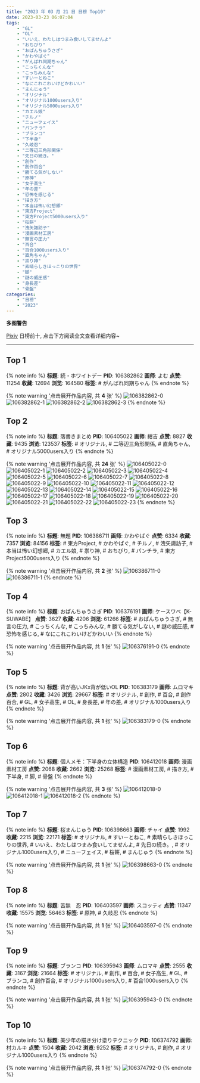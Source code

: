 ```yaml
---
title: "2023 年 03 月 21 日 日榜 Top10"
date: 2023-03-23 06:07:04
tags:
    - "GL"
    - "OL"
    - "いいえ、わたしはつまみ食いしてませんよ"
    - "おちびり"
    - "おぱんちゅうさぎ"
    - "かわやばぐ"
    - "がんばれ同期ちゃん"
    - "こっちくんな"
    - "こっちみんな"
    - "すいーとねこ"
    - "なにこれこわいけどかわいい"
    - "まんじゅう"
    - "オリジナル"
    - "オリジナル1000users入り"
    - "オリジナル5000users入り"
    - "カエル娘"
    - "チルノ"
    - "ニューフェイス"
    - "パンチラ"
    - "ブランコ"
    - "下半身"
    - "久岐忍"
    - "二等辺三角形関係"
    - "先日の続き。"
    - "創作"
    - "創作百合"
    - "勝てる気がしない"
    - "原神"
    - "女子高生"
    - "年の差"
    - "恐怖を感じる"
    - "描き方"
    - "本当は怖い幻想郷"
    - "東方Project"
    - "東方Project5000users入り"
    - "桜餅"
    - "洩矢諏訪子"
    - "漫画素材工房"
    - "無言の圧力"
    - "百合"
    - "百合1000users入り"
    - "直角ちゃん"
    - "祟り神"
    - "素晴らしきほっこりの世界"
    - "脚"
    - "謎の威圧感"
    - "身長差"
    - "骨盤"
categories:
    - "日榜"
    - "2023"
---
```


<i class="fa fa-triangle-exclamation"></i>**多图警告**<i class="fa fa-triangle-exclamation"></i>

[Pixiv](https://www.pixiv.net/) 日榜前十, 点击下方阅读全文查看详细内容~

<!-- more -->

---

## Top 1

{% note info %}
**标题**: 続・ホワイトデー
**PID**: 106382862 **画师**: よむ
**点赞**: 11254 **收藏**: 12694 **浏览**: 164580
**标签**: # がんばれ同期ちゃん
{% endnote %}

{% note warning '点击展开作品内容, 共 **4** 张' %}
![106382862-0](https://i.pixiv.re/img-original/img/2023/03/20/08/26/51/106382862_p0.png)
![106382862-1](https://i.pixiv.re/img-original/img/2023/03/20/08/26/51/106382862_p1.png)
![106382862-2](https://i.pixiv.re/img-original/img/2023/03/20/08/26/51/106382862_p2.png)
![106382862-3](https://i.pixiv.re/img-original/img/2023/03/20/08/26/51/106382862_p3.png)
{% endnote %}

## Top 2

{% note info %}
**标题**: 落書きまとめ
**PID**: 106405022 **画师**: 紺吉
**点赞**: 8827 **收藏**: 9435 **浏览**: 123537
**标签**: # オリジナル, # 二等辺三角形関係, # 直角ちゃん, # オリジナル5000users入り
{% endnote %}

{% note warning '点击展开作品内容, 共 **24** 张' %}
![106405022-0](https://i.pixiv.re/img-original/img/2023/03/21/00/29/47/106405022_p0.jpg)
![106405022-1](https://i.pixiv.re/img-original/img/2023/03/21/00/29/47/106405022_p1.jpg)
![106405022-2](https://i.pixiv.re/img-original/img/2023/03/21/00/29/47/106405022_p2.jpg)
![106405022-3](https://i.pixiv.re/img-original/img/2023/03/21/00/29/47/106405022_p3.jpg)
![106405022-4](https://i.pixiv.re/img-original/img/2023/03/21/00/29/47/106405022_p4.jpg)
![106405022-5](https://i.pixiv.re/img-original/img/2023/03/21/00/29/47/106405022_p5.jpg)
![106405022-6](https://i.pixiv.re/img-original/img/2023/03/21/00/29/47/106405022_p6.jpg)
![106405022-7](https://i.pixiv.re/img-original/img/2023/03/21/00/29/47/106405022_p7.jpg)
![106405022-8](https://i.pixiv.re/img-original/img/2023/03/21/00/29/47/106405022_p8.jpg)
![106405022-9](https://i.pixiv.re/img-original/img/2023/03/21/00/29/47/106405022_p9.jpg)
![106405022-10](https://i.pixiv.re/img-original/img/2023/03/21/00/29/47/106405022_p10.jpg)
![106405022-11](https://i.pixiv.re/img-original/img/2023/03/21/00/29/47/106405022_p11.jpg)
![106405022-12](https://i.pixiv.re/img-original/img/2023/03/21/00/29/47/106405022_p12.jpg)
![106405022-13](https://i.pixiv.re/img-original/img/2023/03/21/00/29/47/106405022_p13.jpg)
![106405022-14](https://i.pixiv.re/img-original/img/2023/03/21/00/29/47/106405022_p14.jpg)
![106405022-15](https://i.pixiv.re/img-original/img/2023/03/21/00/29/47/106405022_p15.jpg)
![106405022-16](https://i.pixiv.re/img-original/img/2023/03/21/00/29/47/106405022_p16.jpg)
![106405022-17](https://i.pixiv.re/img-original/img/2023/03/21/00/29/47/106405022_p17.jpg)
![106405022-18](https://i.pixiv.re/img-original/img/2023/03/21/00/29/47/106405022_p18.jpg)
![106405022-19](https://i.pixiv.re/img-original/img/2023/03/21/00/29/47/106405022_p19.jpg)
![106405022-20](https://i.pixiv.re/img-original/img/2023/03/21/00/29/47/106405022_p20.jpg)
![106405022-21](https://i.pixiv.re/img-original/img/2023/03/21/00/29/47/106405022_p21.jpg)
![106405022-22](https://i.pixiv.re/img-original/img/2023/03/21/00/29/47/106405022_p22.jpg)
![106405022-23](https://i.pixiv.re/img-original/img/2023/03/21/00/29/47/106405022_p23.jpg)
{% endnote %}

## Top 3

{% note info %}
**标题**: 無題
**PID**: 106386711 **画师**: かわやばぐ
**点赞**: 6334 **收藏**: 7357 **浏览**: 84156
**标签**: # 東方Project, # かわやばぐ, # チルノ, # 洩矢諏訪子, # 本当は怖い幻想郷, # カエル娘, # 祟り神, # おちびり, # パンチラ, # 東方Project5000users入り
{% endnote %}

{% note warning '点击展开作品内容, 共 **2** 张' %}
![106386711-0](https://i.pixiv.re/img-original/img/2023/03/20/12/47/18/106386711_p0.jpg)
![106386711-1](https://i.pixiv.re/img-original/img/2023/03/20/12/47/18/106386711_p1.jpg)
{% endnote %}

## Top 4

{% note info %}
**标题**: おぱんちゅうさぎ
**PID**: 106376191 **画师**: ケースワベ【K-SUWABE】
**点赞**: 3627 **收藏**: 4206 **浏览**: 61266
**标签**: # おぱんちゅうさぎ, # 無言の圧力, # こっちくんな, # こっちみんな, # 勝てる気がしない, # 謎の威圧感, # 恐怖を感じる, # なにこれこわいけどかわいい
{% endnote %}

{% note warning '点击展开作品内容, 共 **1** 张' %}
![106376191-0](https://i.pixiv.re/img-original/img/2023/03/20/00/50/43/106376191_p0.jpg)
{% endnote %}

## Top 5

{% note info %}
**标题**: 背が高いJKx背が低いOL
**PID**: 106383179 **画师**: ムロマキ
**点赞**: 2802 **收藏**: 3426 **浏览**: 29667
**标签**: # オリジナル, # 創作, # 百合, # 創作百合, # GL, # 女子高生, # OL, # 身長差, # 年の差, # オリジナル1000users入り
{% endnote %}

{% note warning '点击展开作品内容, 共 **1** 张' %}
![106383179-0](https://i.pixiv.re/img-original/img/2023/03/20/08/55/43/106383179_p0.jpg)
{% endnote %}

## Top 6

{% note info %}
**标题**: 個人メモ：下半身の立体構造
**PID**: 106412018 **画师**: 漫画素材工房
**点赞**: 2068 **收藏**: 2662 **浏览**: 25268
**标签**: # 漫画素材工房, # 描き方, # 下半身, # 脚, # 骨盤
{% endnote %}

{% note warning '点击展开作品内容, 共 **3** 张' %}
![106412018-0](https://i.pixiv.re/img-original/img/2023/03/21/08/04/14/106412018_p0.jpg)
![106412018-1](https://i.pixiv.re/img-original/img/2023/03/21/08/04/14/106412018_p1.jpg)
![106412018-2](https://i.pixiv.re/img-original/img/2023/03/21/08/04/14/106412018_p2.jpg)
{% endnote %}

## Top 7

{% note info %}
**标题**: 桜まんじゅう
**PID**: 106398663 **画师**: チャイ
**点赞**: 1992 **收藏**: 2215 **浏览**: 22171
**标签**: # オリジナル, # すいーとねこ, # 素晴らしきほっこりの世界, # いいえ、わたしはつまみ食いしてませんよ, # 先日の続き。, # オリジナル1000users入り, # ニューフェイス, # 桜餅, # まんじゅう
{% endnote %}

{% note warning '点击展开作品内容, 共 **1** 张' %}
![106398663-0](https://i.pixiv.re/img-original/img/2023/03/20/21/45/19/106398663_p0.png)
{% endnote %}

## Top 8

{% note info %}
**标题**: 苦無　忍
**PID**: 106403597 **画师**: スコッティ
**点赞**: 11347 **收藏**: 15575 **浏览**: 56463
**标签**: # 原神, # 久岐忍
{% endnote %}

{% note warning '点击展开作品内容, 共 **1** 张' %}
![106403597-0](https://i.pixiv.re/img-original/img/2023/03/21/00/00/36/106403597_p0.jpg)
{% endnote %}

## Top 9

{% note info %}
**标题**: ブランコ
**PID**: 106395943 **画师**: ムロマキ
**点赞**: 2555 **收藏**: 3167 **浏览**: 21664
**标签**: # オリジナル, # 創作, # 百合, # 女子高生, # GL, # ブランコ, # 創作百合, # オリジナル1000users入り, # 百合1000users入り
{% endnote %}

{% note warning '点击展开作品内容, 共 **1** 张' %}
![106395943-0](https://i.pixiv.re/img-original/img/2023/03/20/20/26/27/106395943_p0.jpg)
{% endnote %}

## Top 10

{% note info %}
**标题**: 美少年の描き分け塗りテクニック
**PID**: 106374792 **画师**: 村カルキ
**点赞**: 1504 **收藏**: 2042 **浏览**: 9252
**标签**: # オリジナル, # 創作, # オリジナル1000users入り
{% endnote %}

{% note warning '点击展开作品内容, 共 **1** 张' %}
![106374792-0](https://i.pixiv.re/img-original/img/2023/03/20/00/14/53/106374792_p0.jpg)
{% endnote %}
